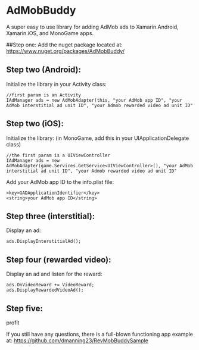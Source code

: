 # AdMobBuddy
A super easy to use library for adding AdMob ads to Xamarin.Android, Xamarin.iOS, and MonoGame apps.

##Step one:
Add the nuget package located at:
https://www.nuget.org/packages/AdMobBuddy/

## Step two (Android):
Initialize the library in your Activity class:
```
//first param is an Activity
IAdManager ads = new AdMobAdapter(this, "your AdMob app ID", "your AdMob interstitial ad unit ID", "your Admob rewarded video ad unit ID"
```

## Step two (iOS):
Initialize the library:
(in MonoGame, add this in your UIApplicationDelegate class)
```
//the first param is a UIViewController
IAdManager ads = new AdMobAdapter(game.Services.GetService<UIViewController>(), "your AdMob interstitial ad unit ID", "your Admob rewarded video ad unit ID"
```
Add your AdMob app ID to the info.plist file:
```
<key>GADApplicationIdentifier</key>
<string>your AdMob app ID</string>
```

## Step three (interstitial):
Display an ad:
```
ads.DisplayInterstitialAd();
```

## Step four (rewarded video):
Display an ad and listen for the reward:
```
ads.OnVideoReward += VideoReward;
ads.DisplayRewardedVideoAd();
```

## Step five:
profit

If you still have any questions, there is a full-blown functioning app example at: https://github.com/dmanning23/RevMobBuddySample
